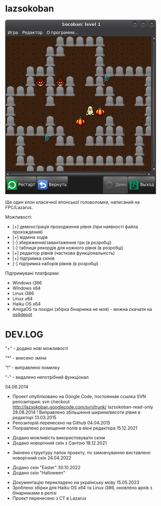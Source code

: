 # lazsokoban

![halloween screenshot](doc/halloween.png)

Ще один клон класичної японської головоломки, написаний на FPC/Lazarus.

Можливості:

- [+] демонстрація проходження рівня (при наявності файла прохождения)
- [+] відміна ходів
- [-] збереження/завантаження гри (в розробці)
- [-] таблиця рекордів для кожного рівня (в розробці)
- [+] редактор рівнів (часткова функціональність)
- [+] підтримка скінів
- [-] підтримка наборів рівнів (в розробці)

Підтримувані платформи:
* Windows i386
* Windows x64
* Linux i386
* Linux x64
* Haiku OS x64
* AmigaOS та похідні (збірка бінарника не моя) - можна скачати на [os4depot](http://www.os4depot.net/?function=showfile&file=game/puzzle/lazsokoban.lha)

DEV.LOG
=

"+" - додано нові можливості

"*" - внесено зміни

"!" - виправлено помилку

"-" - видалено непотрібний функціонал

04.08.2014
* Проект опубліковано на Google Code, постоянная ссылка SVN репозитория:
svn checkout http://lazsokoban.googlecode.com/svn/trunk/ lazsokoban-read-only
28.08.2014
! Виправлено збільшення ширини/висоти рівня в редакторі
13.03.2015
* Репозиторій перенесено на Github
04.04.2015
* Поправлено розміщення полів в вікні редактора
15.12.2021
+ Додано можливість використовувати скіни
+ Додано новорічний скін з Сантою
18.12.2021
* Змінено структуру папок проекту, по замовчуванню виставлено новорічний скін
24.04.2022
+ Додано скін "Easter"
30.10.2022
+ Додано скін "Halloween"
* Документацію перекладено на українську мову
15.05.2023
* Зроблено збірки для Haiku OS x64 та Linux i386, оновлено архів з бінарниками в релізі
* Проект перенесено з CT в Lazarus
